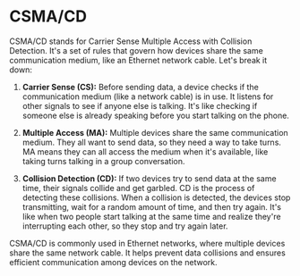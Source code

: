# CSMA/CD
CSMA/CD stands for Carrier Sense Multiple Access with Collision Detection. It's a set of rules that govern how devices share the same communication medium, like an Ethernet network cable. Let's break it down:

1. **Carrier Sense (CS):** Before sending data, a device checks if the communication medium (like a network cable) is in use. It listens for other signals to see if anyone else is talking. It's like checking if someone else is already speaking before you start talking on the phone.

2. **Multiple Access (MA):** Multiple devices share the same communication medium. They all want to send data, so they need a way to take turns. MA means they can all access the medium when it's available, like taking turns talking in a group conversation.

3. **Collision Detection (CD):** If two devices try to send data at the same time, their signals collide and get garbled. CD is the process of detecting these collisions. When a collision is detected, the devices stop transmitting, wait for a random amount of time, and then try again. It's like when two people start talking at the same time and realize they're interrupting each other, so they stop and try again later.

CSMA/CD is commonly used in Ethernet networks, where multiple devices share the same network cable. It helps prevent data collisions and ensures efficient communication among devices on the network.